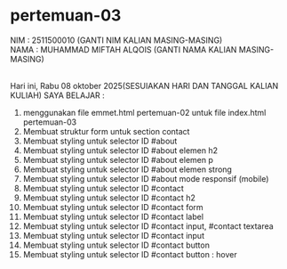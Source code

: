 # pertemuan-03

NIM : 2511500010 (GANTI NIM KALIAN MASING-MASING)<BR>
NAMA : MUHAMMAD MIFTAH ALQOIS (GANTI NAMA KALIAN MASING-MASING)<BR><BR>

Hari ini, Rabu 08 oktober 2025(SESUIAKAN HARI DAN TANGGAL KALIAN KULIAH) SAYA BELAJAR :

<ol>
    <li>menggunakan file emmet.html pertemuan-02 untuk file index.html pertemuan-03</li>
    <li>Membuat struktur form untuk section contact</li>
    <li>Membuat styling untuk selector ID #about </li>
    <li>Membuat styling untuk selector ID #about elemen h2 </li>
    <li>Membuat styling untuk selector ID #about elemen p </li>
    <li>Membuat styling untuk selector ID #about elemen strong </li>
    <li>Membuat styling untuk selector ID #about mode responsif (mobile) </li>
    <li>Membuat styling untuk selector ID #contact </li>
    <li>Membuat styling untuk selector ID #contact h2 </li>
    <li>Membuat styling untuk selector ID #contact form </li>
    <li>Membuat styling untuk selector ID #contact label </li>
    <li>Membuat styling untuk selector ID #contact input, #contact textarea </li>
    <li>Membuat styling untuk selector ID #contact input </li>
    <li>Membuat styling untuk selector ID #contact button </li>
    <li>Membuat styling untuk selector ID #contact button : hover </li>
</ol>
